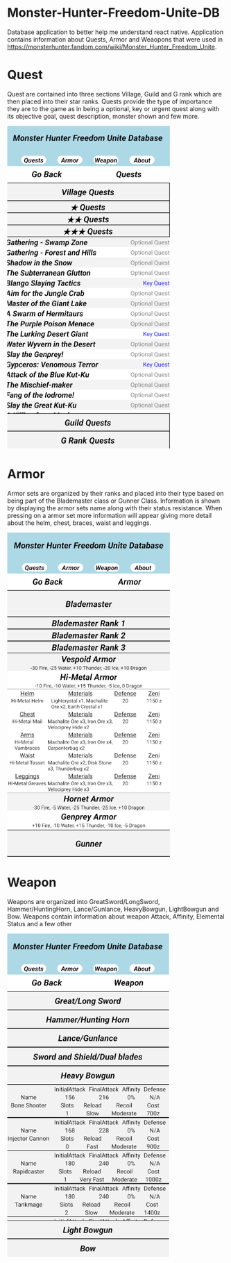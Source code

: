# Monster-Hunter-Freedom-Unite-DB

Database application to better help me understand react native. Application contains information about Quests, Armor and Weaopons that were used in https://monsterhunter.fandom.com/wiki/Monster_Hunter_Freedom_Unite.

# Quest 

Quest are contained into three sections Village, Guild and G rank which are then placed into their star ranks. Quests provide the type of importance they are to the game as in being a optional, key or urgent quest along with its objective goal, quest description, monster shown and few more.

![Screenshot](./assets/questScreenshot.png)

# Armor

Armor sets are organized by their ranks and placed into their type based on being part of the Blademaster class or Gunner Class. Information is shown by displaying the armor sets name along with their status resistance. When pressing on a armor set more information will appear giving more detail about the helm, chest, braces, waist and leggings.

![Screenshot](./assets/armorScreenshot.png)

# Weapon

Weapons are organized into GreatSword/LongSword,  Hammer/HuntingHorn, Lance/Gunlance, HeavyBowgun, LightBowgun and Bow. Weapons contain information about weapon Attack, Affinity, Elemental Status and a few other

![Screenshot](./assets/weaponScreenshot.png)
